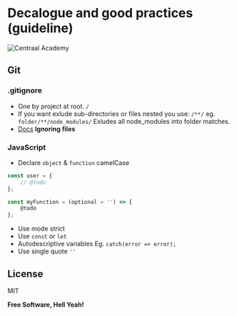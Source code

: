 # Decalogue and good practices (guideline)

![Centraal Academy](https://pbs.twimg.com/profile_images/899745664808042496/lcaiDyqJ_400x400.jpg)

## Git

### .gitignore

- One by project at root. `/`
- If you want exlude sub-directories or files nested you use: `/**/` eg. `folder/**/node_modules/` Exludes all node_modules into folder matches.
- [Docs](https://git-scm.com/book/en/v2/Git-Basics-Recording-Changes-to-the-Repository) **Ignoring files**

### JavaScript

* Declare `object` & `function` camelCase
```js
const user = {
    // @todo
};

const myFunction = (optional = '') => {
    @todo
};
```

* Use mode strict
* Use `const` or `let`
* Autodescriptive variables Eg. `catch(error => error);`
* Use single quote `''`

License
----

MIT


**Free Software, Hell Yeah!**
